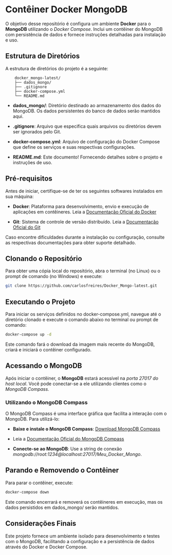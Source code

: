# Contêiner Docker MongoDB

O objetivo desse repositório é configura um ambiente **Docker** para o **MongoDB** utilizando o *Docker Compose*. Inclui um contêiner do MongoDB com persistência de dados e fornece instruções detalhadas para instalação e uso.

## Estrutura de Diretórios

A estrutura de diretórios do projeto é a seguinte:
```
    docker_mongo-latest/
    ├── dados_mongo/
    ├── .gitignore
    ├── docker-compose.yml
    └── README.md
```
* **dados_mongo/**: Diretório destinado ao armazenamento dos dados do MongoDB. Os dados persistentes do banco de dados serão mantidos aqui.

* **.gitignore**: Arquivo que especifica quais arquivos ou diretórios devem ser ignorados pelo Git.

* **docker-compose.yml**: Arquivo de configuração do Docker Compose que define os serviços e suas respectivas configurações.

* **README.md**: Este documento! Fornecendo detalhes sobre o projeto e instruções de uso.

## Pré-requisitos

Antes de iniciar, certifique-se de ter os seguintes softwares instalados em sua máquina:

* **Docker**: Plataforma para desenvolvimento, envio e execução de aplicações em contêineres. Leia a [Documentação Oficial do Docker](https://docs.docker.com/manuals/)

* **Git**: Sistema de controle de versão distribuído. Leia a [Documentação Oficial do Git](https://git-scm.com/docs/git/pt_BR)

Caso encontre dificuldades durante a instalação ou configuração, consulte as respectivas documentações para obter suporte detalhado.

## Clonando o Repositório

Para obter uma cópia local do repositório, abra o terminal (no Linux) ou o prompt de comando (no Windows) e execute:
```bash
git clone https://github.com/carlosfreires/Docker_Mongo-latest.git
```

## Executando o Projeto

Para iniciar os serviços definidos no docker-compose.yml, navegue até o diretório clonado e execute o comando abaixo no terminal ou prompt de comando:
```bash
docker-compose up -d
```
Este comando fará o download da imagem mais recente do MongoDB, criará e iniciará o contêiner configurado.

## Acessando o MongoDB
Após iniciar o contêiner, o **MongoDB** estará acessível na *porta 27017 do host local*. Você pode conectar-se a ele utilizando clientes como o *MongoDB Compass*.

### Utilizando o MongoDB Compass
O MongoDB Compass é uma interface gráfica que facilita a interação com o MongoDB. Para utilizá-lo:

* **Baixe e instale o MongoDB Compass**: [Download MongoDB Compass](https://www.mongodb.com/try/download/compass)
* Leia a [Documentação Oficial do MongoDB Compass](https://www.mongodb.com/pt-br/docs/compass/current/)

* **Conecte-se ao MongoDB**: Use a string de conexão *mongodb://root:1234@localhost:27017/Meu_Docker_Mongo*.

## Parando e Removendo o Contêiner
Para parar o contêiner, execute:

```bash
docker-compose down
```
Este comando encerrará e removerá os contêineres em execução, mas os dados persistidos em dados_mongo/ serão mantidos.

## Considerações Finais
Este projeto fornece um ambiente isolado para desenvolvimento e testes com o MongoDB, facilitando a configuração e a persistência de dados através do Docker e Docker Compose.